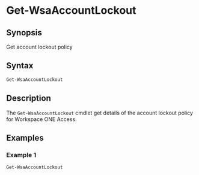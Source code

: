 # Get-WsaAccountLockout

## Synopsis

Get account lockout policy

## Syntax

```powershell
Get-WsaAccountLockout
```

## Description

The `Get-WsaAccountLockout` cmdlet get details of the account lockout policy for Workspace ONE Access.

## Examples

### Example 1

```powershell
Get-WsaAccountLockout
```
